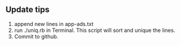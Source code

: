 ## Update tips
1. append new lines in app-ads.txt
2. run ./uniq.rb in Terminal. This script will sort and unique the lines.
3. Commit to github.
